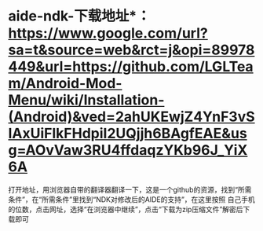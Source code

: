# aide-ndk-下载地址*：https://www.google.com/url?sa=t&source=web&rct=j&opi=89978449&url=https://github.com/LGLTeam/Android-Mod-Menu/wiki/Installation-(Android)&ved=2ahUKEwjZ4YnF3vSIAxUiFlkFHdpiI2UQjjh6BAgfEAE&usg=AOvVaw3RU4ffdaqzYKb96J_YiX6A
打开地址，用浏览器自带的翻译器翻译一下，这是一个github的资源，找到“所需条件”，在“所需条件”里找到“NDK对修改后的AIDE的支持”，在这里按照
自己手机的位数，点击网址，选择“在浏览器中继续”，点击“下载为zip压缩文件”解密后下载即可
